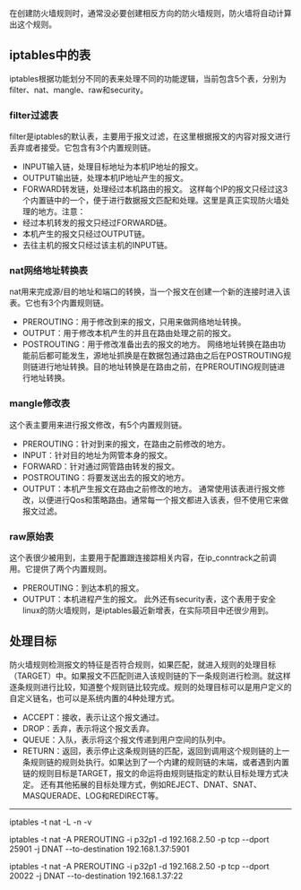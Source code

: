 在创建防火墙规则时，通常没必要创建相反方向的防火墙规则，防火墙将自动计算出这个规则。

## iptables中的表
iptables根据功能划分不同的表来处理不同的功能逻辑，当前包含5个表，分别为filter、nat、mangle、raw和security。

### filter过滤表

filter是iptables的默认表，主要用于报文过滤，在这里根据报文的内容对报文进行丢弃或者接受。它包含有3个内置规则链。
- INPUT输入链，处理目标地址为本机IP地址的报文。
- OUTPUT输出链，处理本机IP地址产生的报文。
- FORWARD转发链，处理经过本机路由的报文。
这样每个IP的报文只经过这3个内置链中的一个，便于进行数据报文匹配和处理。这里是真正实现防火墙处理的地方。注意：
- 经过本机转发的报文只经过FORWARD链。
- 本机产生的报文只经过OUTPUT链。
- 去往主机的报文只经过该主机的INPUT链。

### nat网络地址转换表

nat用来完成源/目的地址和端口的转换，当一个报文在创建一个新的连接时进入该表。它也有3个内置规则链。
- PREROUTING：用于修改到来的报文，只用来做网络地址转换。
- OUTPUT：用于修改本机产生的并且在路由处理之前的报文。
- POSTROUTING：用于修改准备出去的报文的地方。
网络地址转换在路由功能前后都可能发生，源地址抓换是在数据包通过路由之后在POSTROUTING规则链进行地址转换。目的地址转换是在路由之前，在PREROUTING规则链进行地址转换。

### mangle修改表

这个表主要用来进行报文修改，有5个内置规则链。
- PREROUTING：针对到来的报文，在路由之前修改的地方。
- INPUT：针对目的地址为网管本身的报文。
- FORWARD：针对通过网管路由转发的报文。
- POSTROUTING：将要发送出去的报文的地方。
- OUTPUT：本机产生报文在路由之前修改的地方。
通常使用该表进行报文修改，以便进行Qos和策略路由。通常每一个报文都进入该表，但不使用它来做报文过滤。

### raw原始表

这个表很少被用到，主要用于配置跟连接踪相关内容，在ip_conntrack之前调用。它提供了两个内置规则。
- PREROUTING：到达本机的报文。
- OUTPUT：本机进程产生的报文。
此外还有security表，这个表用于安全linux的防火墙规则，是iptables最近新增表，在实际项目中还很少用到。

## 处理目标

防火墙规则检测报文的特征是否符合规则，如果匹配，就进入规则的处理目标（TARGET）中。如果报文不匹配则进入该规则链的下一条规则进行检测。就这样逐条规则进行比较，知道整个规则链比较完成。规则的处理目标可以是用户定义的自定义链名，也可以是系统内置的4种处理方式。
- ACCEPT：接收，表示让这个报文通过。
- DROP：丢弃，表示将这个报文丢弃。
- QUEUE：入队，表示将这个报文传递到用户空间的队列中。
- RETURN：返回，表示停止这条规则链的匹配，返回到调用这个规则链的上一条规则链的规则处执行。如果达到了一个内建的规则链的末端，或者遇到内置链的规则目标是TARGET，报文的命运将由规则链指定的默认目标处理方式决定。
还有其他拓展的目标处理方式，例如REJECT、DNAT、SNAT、MASQUERADE、LOG和REDIRECT等。


-----

iptables -t nat -L -n -v

iptables -t nat -A PREROUTING -i p32p1 -d 192.168.2.50 -p tcp --dport 25901 -j DNAT --to-destination 192.168.1.37:5901

iptables -t nat -A PREROUTING -i p32p1 -d 192.168.2.50 -p tcp --dport 20022 -j DNAT --to-destination 192.168.1.37:22